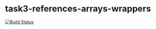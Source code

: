 # task3-references-arrays-wrappers

[![Build Status](https://travis-ci.com/itmo-java-basics-2020/task3-references-arrays-wrappers-IlyaZinovev.svg?branch=master)](https://travis-ci.com/itmo-java-basics-2020/task3-references-arrays-wrappers-IlyaZinovev)
